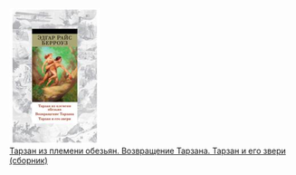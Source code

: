 ![](Тарзан%20из%20племени%20обезьян.%20Возвращение%20Тарзана.%20Тарзан%20и%20его%20звери%20(сборник).jpg)  
[Тарзан из племени обезьян. Возвращение Тарзана. Тарзан и его звери (сборник)](Тарзан%20из%20племени%20обезьян.%20Возвращение%20Тарзана.%20Тарзан%20и%20его%20звери%20(сборник).txt)
